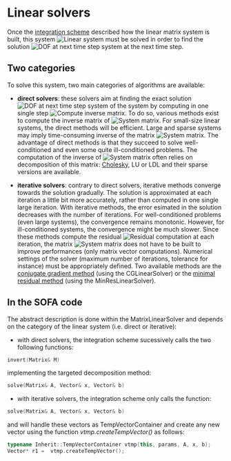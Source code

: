 Linear solvers
==============

Once the [integration scheme](https://www.sofa-framework.org/community/doc/main-principles/system-resolution/integration-schemes/) described how the linear matrix system is built, this system <img class="latex" src="https://latex.codecogs.com/gif.latex?$$\mathbf{A}x=b$$" title="Linear system" /> must be solved in order to find the solution <img class="latex" src="https://latex.codecogs.com/gif.latex?$$x(t+dt)$$" title="DOF at next time step system" /> at the next time step.


Two categories
--------------

To solve this system, two main categories of algorithms are available:

  * **direct solvers**: these solvers aim at finding the exact solution <img class="latex" src="https://latex.codecogs.com/gif.latex?$$x(t+dt)$$" title="DOF at next time step system" /> of the system by computing in one single step <img class="latex" src="https://latex.codecogs.com/gif.latex?$$\mathbf{A}^{-1}b$$" title="Compute inverse matrix" />. To do so, various methods exist to compute the inverse matrix of <img class="latex" src="https://latex.codecogs.com/gif.latex?$$\mathbf{A}$$" title="System matrix" />. For small-size linear systems, the direct methods will be efficient. Large and sparse systems may imply time-consuming inverse of the matrix <img class="latex" src="https://latex.codecogs.com/gif.latex?$$\mathbf{A}$$" title="System matrix" />. The advantage of direct methods is that they succeed to solve well-conditioned and even some quite ill-conditioned problems. The computation of the inverse of <img class="latex" src="https://latex.codecogs.com/gif.latex?$$\mathbf{A}$$" title="System matrix" /> often relies on decomposition of this matrix: [Cholesky](https://en.wikipedia.org/wiki/Cholesky_decomposition), LU or LDL and their sparse versions are available.

  * **iterative solvers**: contrary to direct solvers, iterative methods converge towards the solution gradually. The solution is approximated at each iteration a little bit more accurately, rather than computed in one single large iteration. With iterative methods, the error esimated in the solution decreases with the number of iterations. For well-conditioned problems (even large systems), the convergence remains monotonic. However, for ill-conditioned systems, the convergence might be much slower. Since these methods compute the residual <img class="latex" src="https://latex.codecogs.com/gif.latex?$$r=\mathbf{A}x-b$$" title="Residual computation" /> at each iteration, the matrix <img class="latex" src="https://latex.codecogs.com/gif.latex?$$\mathbf{A}$$" title="System matrix" /> does not have to be built to improve performances (only matrix vector computations). Numerical settings of the solver (maximum number of iterations, tolerance for instance) must be appropriately defined. Two available methods are the [conjugate gradient method](http://en.wikipedia.org/wiki/Conjugate_gradient_method) (using the CGLinearSolver) or the [minimal residual method](http://en.wikipedia.org/wiki/Generalized_minimal_residual_method) (using the MinResLinearSolver).


In the SOFA code
----------------

The abstract description is done within the MatrixLinearSolver and depends on the category of the linear system (i.e. direct or iterative):

* with direct solvers, the integration scheme sucessively calls the two following functions:
``` cpp
invert(Matrix& M)
```
implementing the targeted decomposition method:
``` cpp
solve(Matrix& A, Vector& x, Vector& b)
```
* with iterative solvers, the integration scheme only calls the function:
``` cpp
solve(Matrix& A, Vector& x, Vector& b)
```
and will handle these vectors as TempVectorContainer and create any new vector using the function *vtmp.createTempVector()* as follows:
``` cpp
typename Inherit::TempVectorContainer vtmp(this, params, A, x, b);
Vector* r1 =  vtmp.createTempVector();
```
